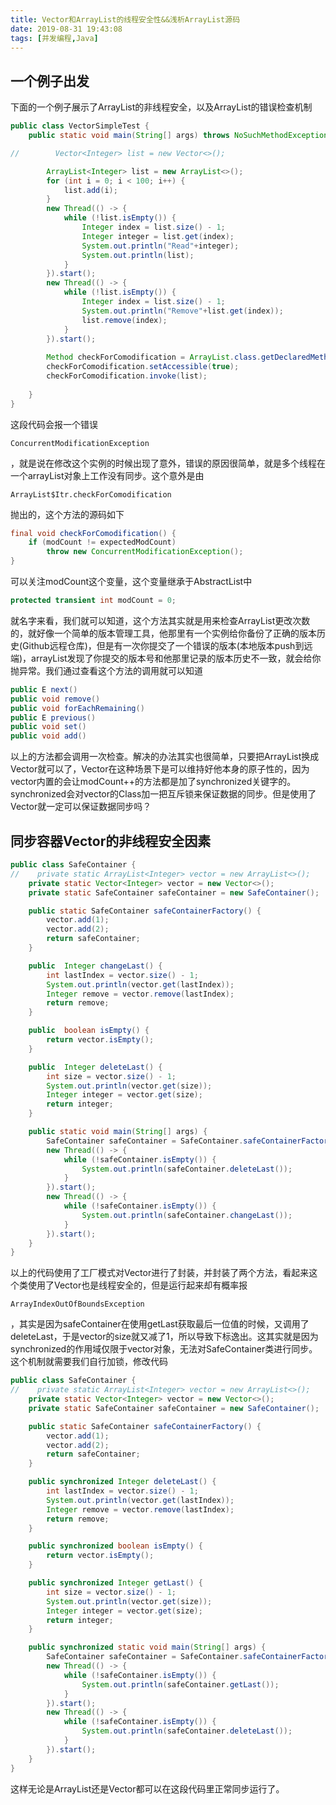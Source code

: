 ```yaml
---
title: Vector和ArrayList的线程安全性&&浅析ArrayList源码
date: 2019-08-31 19:43:08
tags: [并发编程,Java]
---
```

## 一个例子出发
下面的一个例子展示了ArrayList的非线程安全，以及ArrayList的错误检查机制
<!-- more -->
```java
public class VectorSimpleTest {
    public static void main(String[] args) throws NoSuchMethodException, InvocationTargetException, IllegalAccessException {

//        Vector<Integer> list = new Vector<>();

        ArrayList<Integer> list = new ArrayList<>();
        for (int i = 0; i < 100; i++) {
            list.add(i);
        }
        new Thread(() -> {
            while (!list.isEmpty()) {
                Integer index = list.size() - 1;
                Integer integer = list.get(index);
                System.out.println("Read"+integer);
                System.out.println(list);
            }
        }).start();
        new Thread(() -> {
            while (!list.isEmpty()) {
                Integer index = list.size() - 1;
                System.out.println("Remove"+list.get(index));
                list.remove(index);
            }
        }).start();
        
        Method checkForComodification = ArrayList.class.getDeclaredMethod("checkForComodification");
        checkForComodification.setAccessible(true);
        checkForComodification.invoke(list);
        
    }
}
```

这段代码会报一个错误
```
ConcurrentModificationException
```
，就是说在修改这个实例的时候出现了意外，错误的原因很简单，就是多个线程在一个arrayList对象上工作没有同步。这个意外是由
```
ArrayList$Itr.checkForComodification
```
抛出的，这个方法的源码如下

```java
final void checkForComodification() {
    if (modCount != expectedModCount)
        throw new ConcurrentModificationException();
}
```

可以关注modCount这个变量，这个变量继承于AbstractList中

```java
protected transient int modCount = 0;
```

就名字来看，我们就可以知道，这个方法其实就是用来检查ArrayList更改次数的，就好像一个简单的版本管理工具，他那里有一个实例给你备份了正确的版本历史(Github远程仓库)，但是有一次你提交了一个错误的版本(本地版本push到远端)，arrayList发现了你提交的版本号和他那里记录的版本历史不一致，就会给你抛异常。我们通过查看这个方法的调用就可以知道

```java
public E next()
public void remove()
public void forEachRemaining()
public E previous()
public void set()
public void add()
```
以上的方法都会调用一次检查。解决的办法其实也很简单，只要把ArrayList换成Vector就可以了，Vector在这种场景下是可以维持好他本身的原子性的，因为vector内置的会让modCount++的方法都是加了synchronized关键字的。synchronized会对vector的Class加一把互斥锁来保证数据的同步。但是使用了Vector就一定可以保证数据同步吗？

## 同步容器Vector的非线程安全因素
```java
public class SafeContainer {
//    private static ArrayList<Integer> vector = new ArrayList<>();
    private static Vector<Integer> vector = new Vector<>();
    private static SafeContainer safeContainer = new SafeContainer();

    public static SafeContainer safeContainerFactory() {
        vector.add(1);
        vector.add(2);
        return safeContainer;
    }

    public  Integer changeLast() {
        int lastIndex = vector.size() - 1;
        System.out.println(vector.get(lastIndex));
        Integer remove = vector.remove(lastIndex);
        return remove;
    }

    public  boolean isEmpty() {
        return vector.isEmpty();
    }

    public  Integer deleteLast() {
        int size = vector.size() - 1;
        System.out.println(vector.get(size));
        Integer integer = vector.get(size);
        return integer;
    }

    public static void main(String[] args) {
        SafeContainer safeContainer = SafeContainer.safeContainerFactory();
        new Thread(() -> {
            while (!safeContainer.isEmpty()) {
                System.out.println(safeContainer.deleteLast());
            }
        }).start();
        new Thread(() -> {
            while (!safeContainer.isEmpty()) {
                System.out.println(safeContainer.changeLast());
            }
        }).start();
    }
}
```
以上的代码使用了工厂模式对Vector进行了封装，并封装了两个方法，看起来这个类使用了Vector也是线程安全的，但是运行起来却有概率报
```
ArrayIndexOutOfBoundsException
```
，其实是因为safeContainer在使用getLast获取最后一位值的时候，又调用了deleteLast，于是vector的size就又减了1，所以导致下标逸出。这其实就是因为synchronized的作用域仅限于vector对象，无法对SafeContainer类进行同步。这个机制就需要我们自行加锁，修改代码

```java
public class SafeContainer {
//    private static ArrayList<Integer> vector = new ArrayList<>();
    private static Vector<Integer> vector = new Vector<>();
    private static SafeContainer safeContainer = new SafeContainer();

    public static SafeContainer safeContainerFactory() {
        vector.add(1);
        vector.add(2);
        return safeContainer;
    }

    public synchronized Integer deleteLast() {
        int lastIndex = vector.size() - 1;
        System.out.println(vector.get(lastIndex));
        Integer remove = vector.remove(lastIndex);
        return remove;
    }

    public synchronized boolean isEmpty() {
        return vector.isEmpty();
    }

    public synchronized Integer getLast() {
        int size = vector.size() - 1;
        System.out.println(vector.get(size));
        Integer integer = vector.get(size);
        return integer;
    }

    public synchronized static void main(String[] args) {
        SafeContainer safeContainer = SafeContainer.safeContainerFactory();
        new Thread(() -> {
            while (!safeContainer.isEmpty()) {
                System.out.println(safeContainer.getLast());
            }
        }).start();
        new Thread(() -> {
            while (!safeContainer.isEmpty()) {
                System.out.println(safeContainer.deleteLast());
            }
        }).start();
    }
}

```
这样无论是ArrayList还是Vector都可以在这段代码里正常同步运行了。